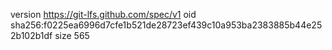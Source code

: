 version https://git-lfs.github.com/spec/v1
oid sha256:f0225ea6996d7cfe1b521de28723ef439c10a953ba2383885b44e252b102b1df
size 565
